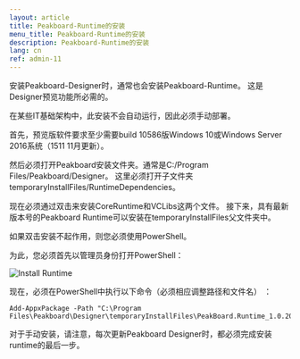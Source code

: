 ```yaml
---
layout: article
title: Peakboard-Runtime的安装
menu_title: Peakboard-Runtime的安装
description: Peakboard-Runtime的安装
lang: cn
ref: admin-11
---
```


安装Peakboard-Designer时，通常也会安装Peakboard-Runtime。
这是Designer预览功能所必需的。

在某些IT基础架构中，此安装不会自动运行，因此必须手动部署。

首先，预览版软件要求至少需要build 10586版Windows 10或Windows Server 2016系统（1511 11月更新）。

然后必须打开Peakboard安装文件夹。通常是C:/Program Files/Peakboard/Designer。
这里必须打开子文件夹temporaryInstallFiles/RuntimeDependencies。

现在必须通过双击来安装CoreRuntime和VCLibs这两个文件。
接下来，具有最新版本号的Peakboard Runtime可以安装在temporaryInstallFiles父文件夹中。

如果双击安装不起作用，则您必须使用PowerShell。

为此，您必须首先以管理员身份打开PowerShell：

![Install Runtime](/assets/images/admin/install-runtime/install-runtime.png)

现在，必须在PowerShell中执行以下命令（必须相应调整路径和文件名） ：

```
Add-AppxPackage -Path "C:\Program Files\Peakboard\Designer\temporaryInstallFiles\PeakBoard.Runtime_1.0.20.7_x86_Preview.appx"
```

对于手动安装，请注意，每次更新Peakboard Designer时，都必须完成安装runtime的最后一步。
